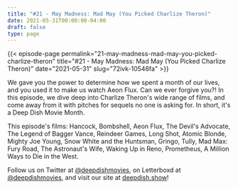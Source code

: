 ```yaml
---
title: "#21 - May Madness: Mad May (You Picked Charlize Theron)"
date: 2021-05-31T00:00:00-04:00
draft: false
type: page
---
```


{{< episode-page permalink="21-may-madness-mad-may-you-picked-charlize-theron" title="#21 - May Madness: Mad May (You Picked Charlize Theron)" date="2021-05-31" slug="72ivk-10546fa" >}}

We gave you the power to determine how we spent a month of our lives, and you used it to make us watch Aeon Flux. Can we ever forgive you?! In this episode, we dive deep into Charlize Theron's wide range of films, and come away from it with pitches for sequels no one is asking for. In short, it's a Deep Dish Movie Month.

This episode's films: Hancock, Bombshell, Aeon Flux, The Devil's Advocate, The Legend of Bagger Vance, Reindeer Games, Long Shot, Atomic Blonde, Mighty Joe Young, Snow White and the Huntsman, Gringo, Tully, Mad Max: Fury Road, The Astronaut's Wife, Waking Up in Reno, Prometheus, A Million Ways to Die in the West.

Follow us on Twitter at [@deepdishmovies](https://twitter.com/deepdishmovies), on Letterboxd at [@deepdishmovies](https://letterboxd.com/deepdishmovies/), and visit our site at [deepdish.show](https://www.deepdish.show)!